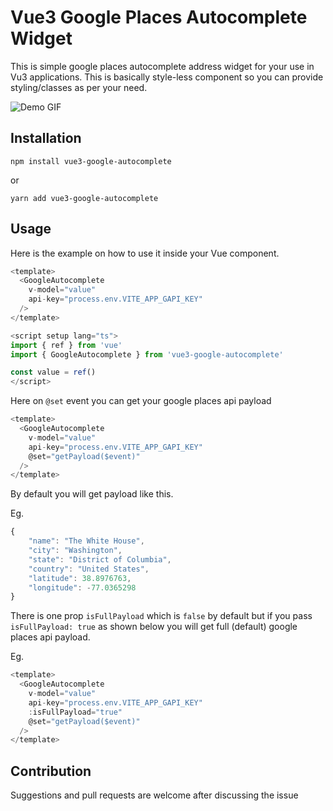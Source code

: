 # Vue3 Google Places Autocomplete Widget

This is simple google places autocomplete address widget for your use in Vu3 applications. This is basically style-less component so you can provide styling/classes as per your need.

![Demo GIF](https://i.imgur.com/lYXgEm8.gif)

## Installation

```
npm install vue3-google-autocomplete
```
or

```
yarn add vue3-google-autocomplete
```

## Usage
Here is the example on how to use it inside your Vue component.

```Javascript
<template>
  <GoogleAutocomplete
    v-model="value"
    api-key="process.env.VITE_APP_GAPI_KEY"
  />
</template>

<script setup lang="ts">
import { ref } from 'vue'
import { GoogleAutocomplete } from 'vue3-google-autocomplete'

const value = ref()
</script>

```
Here on `@set` event you can get your google places api payload
```Javascript
<template>
  <GoogleAutocomplete
    v-model="value"
    api-key="process.env.VITE_APP_GAPI_KEY"
    @set="getPayload($event)"
  />
</template>
```

By default you will get payload like this.

Eg.

```Javascript
{
    "name": "The White House",
    "city": "Washington",
    "state": "District of Columbia",
    "country": "United States",
    "latitude": 38.8976763,
    "longitude": -77.0365298
}
```

There is one prop `isFullPayload` which is `false` by default but if you pass `isFullPayload: true` as shown below you will get full (default) google places api payload.

Eg.

```Javascript
<template>
  <GoogleAutocomplete
    v-model="value"
    api-key="process.env.VITE_APP_GAPI_KEY"
    :isFullPayload="true"
    @set="getPayload($event)"
  />
</template>
```

## Contribution

Suggestions and pull requests are welcome after discussing the issue
